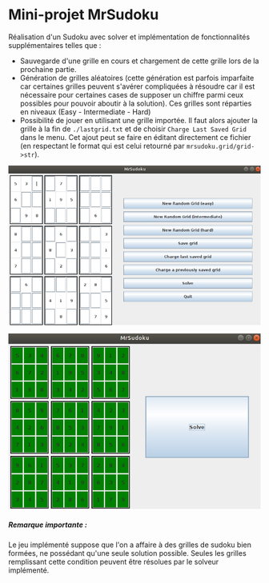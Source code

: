 # Mini-projet MrSudoku

Réalisation d'un Sudoku avec solver et implémentation de fonctionnalités supplémentaires telles que :

* Sauvegarde d'une grille en cours et chargement de cette grille lors de la prochaine partie.
* Génération de grilles aléatoires (cette génération est parfois imparfaite car certaines grilles peuvent s'avérer compliquées à résoudre car il est nécessaire pour certaines cases de supposer un chiffre parmi ceux possibles pour pouvoir aboutir à la solution). Ces grilles sont réparties en niveaux (Easy - Intermediate - Hard)
* Possibilité de jouer en utilisant une grille importée. Il faut alors ajouter la grille à la fin de `./lastgrid.txt`  et de choisir `Charge Last Saved Grid` dans le menu. Cet ajout peut se faire en éditant directement ce fichier (en respectant le format qui est celui retourné par `mrsudoku.grid/grid->str`).

![MainView](./mainview.png)

![Solved](./Solved.png)

##### Remarque importante :

Le jeu implémenté suppose que l'on a affaire à des grilles de sudoku bien formées, ne possédant qu'une seule solution possible. Seules les grilles remplissant cette condition peuvent être résolues par le solveur implémenté.